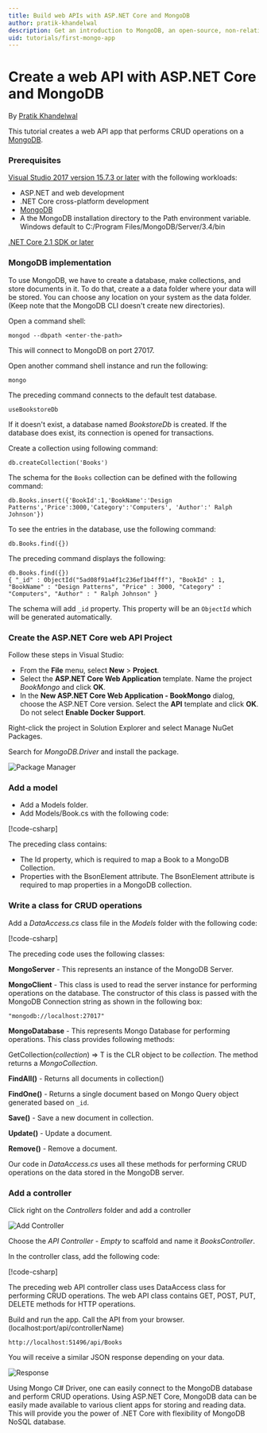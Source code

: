 ```yaml
---
title: Build web APIs with ASP.NET Core and MongoDB
author: pratik-khandelwal
description: Get an introduction to MongoDB, an open-source, non-relational database and how to build web APIs using MongoDB and ASP.NET Core.
uid: tutorials/first-mongo-app
---
```

# Create a web API with ASP.NET Core and MongoDB

By [Pratik Khandelwal](https://twitter.com/K2Prk)

This tutorial creates a web API app that performs CRUD operations on a [MongoDB](https://www.mongodb.com/what-is-mongodb).

### Prerequisites

[Visual Studio 2017 version 15.7.3 or later](https://visualstudio.microsoft.com/downloads/) with the following workloads:

* ASP.NET and web development
* .NET Core cross-platform development
* [MongoDB](https://www.mongodb.com/what-is-mongodb)
* A the MongoDB installation directory to the Path environment variable. Windows default to C:/Program Files/MongoDB/Server/3.4/bin

[.NET Core 2.1 SDK or later](https://www.microsoft.com/net/download)

### MongoDB implementation

To use MongoDB, we have to create a database, make collections, and store documents in it. To do that, create a a data folder where your data will be stored. You can choose any location on your system as the data folder. (Keep note that the MongoDB CLI doesn't create new directories).

Open a command shell:

```console
mongod --dbpath <enter-the-path>
```

This will connect to MongoDB on port 27017.

Open another command shell instance and run the following:	

```console
mongo
```

The preceding command connects to the default test database.

```console
useBookstoreDb
```

If it doesn't exist, a database named *BookstoreDb* is created. If the database does exist, its connection is opened for transactions.

Create a collection using following command:

```console
db.createCollection('Books')
```

The schema for the `Books` collection can be defined with the following command:

```console
db.Books.insert({'BookId':1,'BookName':'Design Patterns','Price':3000,'Category':'Computers', 'Author':' Ralph Johnson'})
```

To see the entries in the database, use the following command:

```console
db.Books.find({})
```

The preceding command displays the following:

```console
db.Books.find({})
{ "_id" : ObjectId("5ad08f91a4f1c236ef1b4fff"), "BookId" : 1, "BookName" : "Design Patterns", "Price" : 3000, "Category" : "Computers", "Author" : " Ralph Johnson" }
```

The schema will add `_id` property. This property will be an `ObjectId` which will be generated automatically.

### Create the ASP.NET Core web API Project

Follow these steps in Visual Studio:

* From the **File** menu, select **New** > **Project**.
* Select the **ASP.NET Core Web Application** template. Name the project *BookMongo* and click **OK**.
* In the **New ASP.NET Core Web Application - BookMongo** dialog, choose the ASP.NET Core version. Select the **API** template and click **OK**. Do not select **Enable Docker Support**.


Right-click the project in Solution Explorer and select Manage NuGet Packages.

Search for *MongoDB.Driver* and install the package.

![Package Manager](~/tutorials/first-mongo-app/_static/MongoDriver.png)

### Add a model

* Add a Models folder.
* Add Models/Book.cs with the following code:

[!code-csharp[](~/tutorials/first-mongo-app/sample/BookstoreAPI/Models/Book.cs?name=snippet_1)]

The preceding class contains:

* The Id property, which is required to map a Book to a MongoDB Collection.
* Properties with the BsonElement attribute. The BsonElement attribute is required to map properties in a MongoDB collection.

### Write a class for CRUD operations

Add a *DataAccess.cs* class file in the *Models* folder with the following code:

[!code-csharp[](~/tutorials/first-mongo-app/sample/BookstoreAPI/Models/DataAccess.cs?name=snippet_1)]

The preceding code uses the following classes:

**MongoServer** - This represents an instance of the MongoDB Server.

**MongoClient** - This class is used to read the server instance for performing operations on the database. The constructor of this class is passed with the MongoDB Connection string as shown in the following box:

```console
"mongodb://localhost:27017"
```

**MongoDatabase** - This represents Mongo Database for performing operations. This class provides following methods:

GetCollection<T>(*collection*) => T is the CLR object to be *collection*. The method returns a *MongoCollection*.

**FindAll()** - Returns all documents in collection()

**FindOne()** - Returns a single document based on Mongo Query object generated based on `_id`.

**Save()** - Save a new document in collection.

**Update()** - Update a document.

**Remove()** - Remove a document.

Our code in *DataAccess.cs* uses all these methods for performing CRUD operations on the data stored in the MongoDB server.

### Add a controller

Click right on the *Controllers* folder and add a controller

![Add Controller](~/tutorials/first-mongo-app/_static/addController.png)

Choose the *API Controller - Empty* to scaffold and name it *BooksController*.

In the controller class, add the following code:

[!code-csharp[](~/tutorials/first-mongo-app/sample/BookstoreAPI/Controllers/BooksController.cs?name=snippet_1)]

The preceding web API controller class uses DataAccess class for performing CRUD operations. The web API class contains GET, POST, PUT, DELETE methods for HTTP operations.

Build and run the app. Call the API from your browser. 
(localhost:port/api/controllerName)

```console
http://localhost:51496/api/Books
```

You will receive a similar JSON response depending on your data.

![Response](~/tutorials/first-mongo-app/_static/jsonResponse.png)

Using Mongo C# Driver, one can easily connect to the MongoDB database and perform CRUD operations. Using ASP.NET Core, MongoDB data can be easily made available to various client apps for storing and reading data. This will provide you the power of .NET Core with flexibility of MongoDB NoSQL database.

